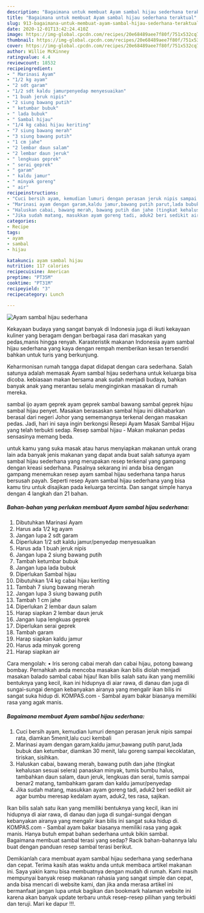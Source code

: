 ```yaml
---
description: "Bagaimana untuk membuat Ayam sambal hijau sederhana teraktual"
title: "Bagaimana untuk membuat Ayam sambal hijau sederhana teraktual"
slug: 913-bagaimana-untuk-membuat-ayam-sambal-hijau-sederhana-teraktual
date: 2020-12-01T13:42:24.410Z
image: https://img-global.cpcdn.com/recipes/20e68489aee7f80f/751x532cq70/ayam-sambal-hijau-sederhana-foto-resep-utama.jpg
thumbnail: https://img-global.cpcdn.com/recipes/20e68489aee7f80f/751x532cq70/ayam-sambal-hijau-sederhana-foto-resep-utama.jpg
cover: https://img-global.cpcdn.com/recipes/20e68489aee7f80f/751x532cq70/ayam-sambal-hijau-sederhana-foto-resep-utama.jpg
author: Willie McKinney
ratingvalue: 4.4
reviewcount: 18532
recipeingredient:
- " Marinasi Ayam"
- "1/2 kg ayam"
- "2 sdt garam"
- "1/2 sdt kaldu jamurpenyedap menyesuaikan"
- "1 buah jeruk nipis"
- "2 siung bawang putih"
- " ketumbar bubuk"
- " lada bubuk"
- " Sambal hijau"
- "1/4 kg cabai hijau keriting"
- "7 siung bawang merah"
- "3 siung bawang putih"
- "1 cm jahe"
- "2 lembar daun salam"
- "2 lembar daun jeruk"
- " lengkuas geprek"
- " serai geprek"
- " garam"
- " kaldu jamur"
- " minyak goreng"
- " air"
recipeinstructions:
- "Cuci bersih ayam, kemudian lumuri dengan perasan jeruk nipis sampai rata, diamkan 5menit,lalu cuci kembali"
- "Marinasi ayam dengan garam,kaldu jamur,bawang putih parut,lada bubuk dan ketumbar, diamkan 30 menit, lalu goreng sampai kecoklatan, tiriskan, sisihkan."
- "Haluskan cabai, bawang merah, bawang putih dan jahe (tingkat kehalusan sesuai selera) panaskan minyak, tumis bumbu halus, tambahkan daun salam, daun jeruk, lengkuas dan serai, tumis sampai benar2 matang, tambahkam garam dan kaldu jamur/penyedap"
- "Jika sudah matang, masukkan ayam goreng tadi, aduk2 beri sedikit air agar bumbu meresap kedalam ayam, aduk2, tes rasa, sajikan."
categories:
- Recipe
tags:
- ayam
- sambal
- hijau

katakunci: ayam sambal hijau 
nutrition: 117 calories
recipecuisine: American
preptime: "PT35M"
cooktime: "PT31M"
recipeyield: "3"
recipecategory: Lunch

---
```



![Ayam sambal hijau sederhana](https://img-global.cpcdn.com/recipes/20e68489aee7f80f/751x532cq70/ayam-sambal-hijau-sederhana-foto-resep-utama.jpg)

Kekayaan budaya yang sangat banyak di Indonesia juga di ikuti kekayaan kuliner yang beragam dengan berbagai rasa dari masakan yang pedas,manis hingga renyah. Karasteristik makanan Indonesia ayam sambal hijau sederhana yang kaya dengan rempah memberikan kesan tersendiri bahkan untuk turis yang berkunjung.


Keharmonisan rumah tangga dapat didapat dengan cara sederhana. Salah satunya adalah memasak Ayam sambal hijau sederhana untuk keluarga bisa dicoba. kebiasaan makan bersama anak sudah menjadi budaya, bahkan banyak anak yang merantau selalu menginginkan masakan di rumah mereka.

sambal ijo ayam geprek ayam geprek sambal bawang sambal geprek hijau sambal hijau penyet. Masakan berasaskan sambal hijau ini dikhabarkan berasal dari negeri Johor yang sememangnya terkenal dengan masakan pedas. Jadi, hari ini saya ingin berkongsi Resepi Ayam Masak Sambal Hijau yang telah terbukti sedap. Resep sambal hijau - Makan makanan pedas sensasinya memang beda.

untuk kamu yang suka masak atau harus menyiapkan makanan untuk orang lain ada banyak jenis makanan yang dapat anda buat salah satunya ayam sambal hijau sederhana yang merupakan resep terkenal yang gampang dengan kreasi sederhana. Pasalnya sekarang ini anda bisa dengan gampang menemukan resep ayam sambal hijau sederhana tanpa harus bersusah payah.
Seperti resep Ayam sambal hijau sederhana yang bisa kamu tiru untuk disajikan pada keluarga tercinta. Dan sangat simple hanya dengan 4 langkah dan 21 bahan.


<!--inarticleads1-->

##### Bahan-bahan yang perlukan membuat Ayam sambal hijau sederhana:

1. Dibutuhkan  Marinasi Ayam
1. Harus ada 1/2 kg ayam
1. Jangan lupa 2 sdt garam
1. Diperlukan 1/2 sdt kaldu jamur/penyedap menyesuaikan
1. Harus ada 1 buah jeruk nipis
1. Jangan lupa 2 siung bawang putih
1. Tambah  ketumbar bubuk
1. Jangan lupa  lada bubuk
1. Diperlukan  Sambal hijau
1. Dibutuhkan 1/4 kg cabai hijau keriting
1. Tambah 7 siung bawang merah
1. Jangan lupa 3 siung bawang putih
1. Tambah 1 cm jahe
1. Diperlukan 2 lembar daun salam
1. Harap siapkan 2 lembar daun jeruk
1. Jangan lupa  lengkuas geprek
1. Diperlukan  serai geprek
1. Tambah  garam
1. Harap siapkan  kaldu jamur
1. Harus ada  minyak goreng
1. Harap siapkan  air


Cara mengolah: • Iris serong cabai merah dan cabai hijau, potong bawang bombay. Pernahkah anda mencoba masakan ikan bilis diolah menjadi masakan balado sambal cabai hijau! Ikan bilis salah satu ikan yang memiliki bentuknya yang kecil, ikan ini hidupnya di aiar rawa, di danau dan juga di sungai-sungai dengan kebanyakan airanya yang mengalir ikan bilis ini sangat suka hidup di. KOMPAS.com - Sambal ayam bakar biasanya memiliki rasa yang agak manis. 

<!--inarticleads2-->

##### Bagaimana membuat  Ayam sambal hijau sederhana:

1. Cuci bersih ayam, kemudian lumuri dengan perasan jeruk nipis sampai rata, diamkan 5menit,lalu cuci kembali
1. Marinasi ayam dengan garam,kaldu jamur,bawang putih parut,lada bubuk dan ketumbar, diamkan 30 menit, lalu goreng sampai kecoklatan, tiriskan, sisihkan.
1. Haluskan cabai, bawang merah, bawang putih dan jahe (tingkat kehalusan sesuai selera) panaskan minyak, tumis bumbu halus, tambahkan daun salam, daun jeruk, lengkuas dan serai, tumis sampai benar2 matang, tambahkam garam dan kaldu jamur/penyedap
1. Jika sudah matang, masukkan ayam goreng tadi, aduk2 beri sedikit air agar bumbu meresap kedalam ayam, aduk2, tes rasa, sajikan.


Ikan bilis salah satu ikan yang memiliki bentuknya yang kecil, ikan ini hidupnya di aiar rawa, di danau dan juga di sungai-sungai dengan kebanyakan airanya yang mengalir ikan bilis ini sangat suka hidup di. KOMPAS.com - Sambal ayam bakar biasanya memiliki rasa yang agak manis. Hanya butuh empat bahan sederhana untuk bikin sambal. Bagaimana membuat sambal terasi yang sedap? Racik bahan-bahannya lalu buat dengan panduan resep sambal terasi berikut. 

Demikianlah cara membuat ayam sambal hijau sederhana yang sederhana dan cepat. Terima kasih atas waktu anda untuk membaca artikel makanan ini. Saya yakin kamu bisa membuatnya dengan mudah di rumah. Kami masih mempunyai banyak resep makanan rahasia yang sangat simple dan cepat, anda bisa mencari di website kami, dan jika anda merasa artikel ini bermanfaat jangan lupa untuk bagikan dan bookmark halaman website ini karena akan banyak update terbaru untuk resep-resep pilihan yang terbukti dan teruji. Mari ke dapur !!!. 
